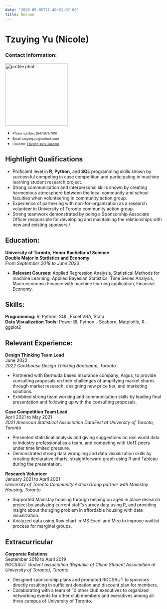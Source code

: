 ```yaml
---
date: "2020-05-05T21:48:51-07:00"
title: Resume
---
```


# Tzuying Yu (Nicole)

### Contact information:

<img src="/./about_files/resume_photo.png" alt="profile phot" width="200px"/>  


- <font size='1'>Phone number: (647)871-7810</font>
- <font size='1'>Email: tzuying.yu\@outlook.com</font>
- <font size='1'>LinkedIn: [Tzuying Yu's LinkedIn](www.linkedin.com/in/tzu-ying-yu-nicole0817/)</font>

## Hightlight Qualifications

- Proficient level in **R**, **Python**, and **SQL** programming skills shown by successful competing in case competition and participating in machine learning student research project.
- Strong communication and interpersonal skills shown by creating harmonious atmosphere between the local community and school faculties when volunteering in community action group.
- Experience of partnering with non-for-organization as a research volunteer in University of Toronto community action group.
- Strong teamwork demonstrated by being a Sponsorship Associate Officer responsible for developing and maintaining the relationships with new and existing sponsors.\

## Education:

**University of Toronto, Honor Bachelor of Science** \
**Double Major in Statistics and Economy** \
*From September 2018 to June 2023*
  - **Relevant Courses**: Applied Regression Analysis, Statistical Methods for machine Learning, Applied Bayesian Statistics, Time Series Analysis, Macroeconomic Finance with machine learning application, Financial Economy.

## Skills:
**Programming:** R, Python, SQL, Excel VBA, Stata\
**Data Visualization Tools:** Power BI, Python – Seaborn, Matplotlib, R – ggplot2 


## Relevant Experience:

**Design Thinking Team Lead**\
June 2022\
*2022 Cookhouse Design Thinking Bootcamp, Toronto*
- Partnered with Bermuda based insurance company, Argus, to provide consulting proposals on their challenges of amplifying market shares through market research, designing new price tier, and marketing solutions. 
- Exhibited strong team working and communication skills by leading final presentation and following up with the consulting proposals.

**Case Competition Team Lead**\
April  2021 to May  2021\
*2021 American Statistical Association DataFest at University of Toronto, Toronto*
- Presented statistical analysis and giving suggestions on real world data to industry professional as a team, and competing with UofT peers under time limited pressure.
- Demonstrated strong data wrangling and data visualization skills by creating declarative charts, straightforward graph using R and Tableau during the presentation. 

**Research Volunteer**\
January 2021 to April 2021   
*University of Toronto Community Action Group partner with Mainstay Housing, Toronto*
- Supported Mainstay housing through helping on aged in place research project by analyzing current staff’s survey data using R, and providing insight about the aging problem in affordable housing with data visualization.
- Analyzed data using flow chart in MS Excel and Miro to improve waitlist process for marginal groups.

## Extracurricular

**Corporate Relations** \
September 2018 to April 2019 \
*ROCSAUT student association (Republic of China Student Association at University of Toronto), Toronto*
- Designed sponsorship plans and promoted ROCSAUT to sponsors directly resulting in sufficient donation and discount plan for members.
- Collaborating with a team of 10 other club executives to organized networking events for other club members and executives among all three campus of University of Toronto.





